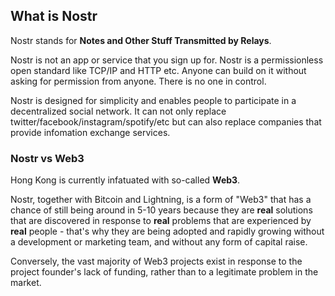 ## What is Nostr

Nostr stands for **Notes and Other Stuff Transmitted by Relays**. 

Nostr is not an app or service that you sign up for. Nostr is a permissionless open standard like TCP/IP and HTTP etc. Anyone can build on it without asking for permission from anyone. There is no one in control.

Nostr is designed for simplicity and enables people to participate in a decentralized social network. It can not only replace twitter/facebook/instagram/spotify/etc but can also replace companies that provide infomation exchange services. 

### Nostr vs Web3
Hong Kong is currently infatuated with so-called **Web3**. 

Nostr, together with Bitcoin and Lightning, is a form of "Web3" that has a chance of still being around in 5-10 years because they are **real** solutions that are discovered in response to **real** problems that are experienced by **real** people - that's why they are being adopted and rapidly growing without a development or marketing team, and without any form of capital raise.

Conversely, the vast majority of Web3 projects exist in response to the project founder's lack of funding, rather than to a legitimate problem in the market.
